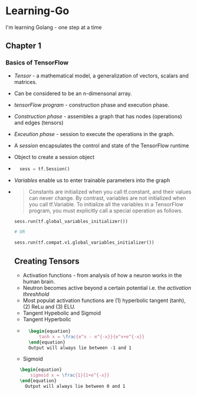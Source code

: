 # Learning-Go
I'm learning Golang - one step at a time
## Chapter 1

### Basics of TensorFlow
* *Tensor* - a mathematical model, a generalization of vectors, scalars and matrices.
* Can be considered to be an n-dimensonal array.
* *tensorFlow program* - construction phase and execution phase.
* *Construction phase* - assembles a graph that has nodes (operations) and edges (tensors)
* *Exceution phase* - session to execute the operations in the graph.
* A *session* encapsulates the control and state of the TensorFlow runtime
* Object to create a session object
* ```python
    sess = tf.Session()
    ```
* *Variables* enable us to enter trainable parameters into the graph
* >Constants are initialized when you call tf.constant, and their values can never change. By contrast, variables are not initialized when you call tf.Variable. To initialize all the variables in a TensorFlow program, you must explicitly call a special operation as follows.
  ```python
  sess.run(tf.global_variables_initializer())

  # OR

  sess.run(tf.compat.v1.global_variables_initializer())
  ```
  ## Creating Tensors
  
  * Activation functions - from analysis of how a neuron works in the human brain.
  * Neutron becomes active beyond a certain potential i.e. the *activation threshhold*
  * Most populat activation functions are (1) hyperbolic tangent (tanh), (2) ReLu and (3) ELU.
  * Tangent Hypebolic and Sigmoid
  * Tangent Hyperbolic
  * ```latex
      \begin{equation}
          tanh x = \frac{e^x - e^{-x}}{e^x+e^{-x}}
      \end{equation}
      Output will always lie between -1 and 1
       ```
  * Sigmoid
  ```latex
    \begin{equation}
        sigmoid x = \frac{1}{1+e^{-x}}
    \end{equation}
      Output will always lie between 0 and 1
  ```